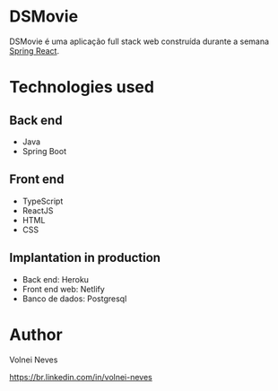 # DSMovie

DSMovie é uma aplicação full stack web construída durante a semana [Spring React](https://devsuperior.com.br).

# Technologies used
## Back end
- Java
- Spring Boot

## Front end
- TypeScript
- ReactJS
- HTML
- CSS

## Implantation in production
- Back end: Heroku
- Front end web: Netlify
- Banco de dados: Postgresql

# Author

Volnei Neves

https://br.linkedin.com/in/volnei-neves
